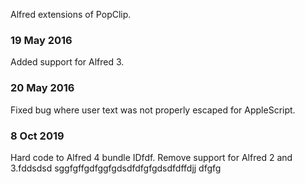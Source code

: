 Alfred extensions of PopClip.

### 19 May 2016

Added support for Alfred 3.

### 20 May 2016

Fixed bug where user text was not properly escaped for AppleScript.

### 8 Oct 2019

Hard code to Alfred 4 bundle IDfdf. Remove support for Alfred 2 and 3.fddsdsd
sggfgffgdfggfgdsdfdfgfgdsdfdffdjj dfgfg